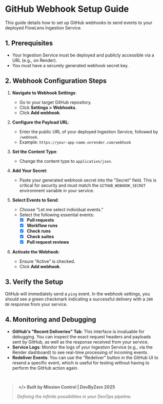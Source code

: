 # GitHub Webhook Setup Guide

This guide details how to set up GitHub webhooks to send events to your deployed FlowLens Ingestion Service.

## 1. Prerequisites
- Your Ingestion Service must be deployed and publicly accessible via a URL (e.g., on Render).
- You must have a securely generated webhook secret key.

## 2. Webhook Configuration Steps

1.  **Navigate to Webhook Settings**:
    - Go to your target GitHub repository.
    - Click **Settings > Webhooks**.
    - Click **Add webhook**.

2.  **Configure the Payload URL**:
    - Enter the public URL of your deployed Ingestion Service, followed by `/webhook`.
    - Example: `https://your-app-name.onrender.com/webhook`

3.  **Set the Content Type**:
    - Change the content type to `application/json`.

4.  **Add Your Secret**:
    - Paste your generated webhook secret into the "Secret" field. This is critical for security and must match the `GITHUB_WEBHOOK_SECRET` environment variable in your service.

5.  **Select Events to Send**:
    - Choose "Let me select individual events."
    - Select the following essential events:
      - [x] **Pull requests**
      - [x] **Workflow runs**
      - [x] **Check runs**
      - [x] **Check suites**
      - [x] **Pull request reviews**

6.  **Activate the Webhook**:
    - Ensure "Active" is checked.
    - Click **Add webhook**.

## 3. Verify the Setup
GitHub will immediately send a `ping` event. In the webhook settings, you should see a green checkmark indicating a successful delivery with a `200 OK` response from your service.

## 4. Monitoring and Debugging
- **GitHub's "Recent Deliveries" Tab**: This interface is invaluable for debugging. You can inspect the exact request headers and payloads sent by GitHub, as well as the response received from your service.
- **Service Logs**: Monitor the logs of your Ingestion Service (e.g., via the Render dashboard) to see real-time processing of incoming events.
- **Redeliver Events**: You can use the "Redeliver" button in the GitHub UI to resend a specific event, which is useful for testing without having to perform the GitHub action again.

</br>

> ‎ 
> **</> Built by Mission Control | DevByZero 2025**
>
> *Defining the infinite possibilities in your DevOps pipeline.*
> ‎ 

